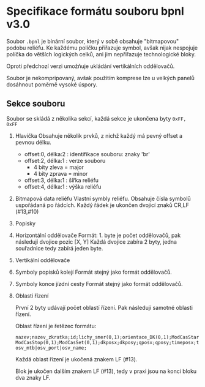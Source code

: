 # Specifikace formátu souboru bpnl v3.0

Soubor `.bpnl` je binární soubor, který v sobě obsahuje "bitmapovou" podobu
reliéfu. Ke každému políčku přiřazuje symbol, avšak nijak nespojuje políčka
do větších logických celků, ani jim nepřiřazuje technologické bloky.

Oproti předchozí verzi umožňuje ukládání vertikálních oddělovačů.

Soubor je nekompripovaný, avšak použitím komprese lze u velkých panelů dosáhnout
poměrně vysoké úspory.

## Sekce souboru

Soubor se skládá z několika sekcí, každá sekce je ukončena byty `0xFF, 0xFF`

 1. Hlavička
    Obsahuje několik prvků, z nichž každý má pevný offset a pevnou délku.

    * offset:0, délka:2 : identifikace souboru: znaky 'br'
    * offset:2, délka:1 : verze souboru
      - 4 bity zleva = major
      - 4 bity zprava = minor
    * offset:3, délka:1 : šířka reliéfu
    * offset:4, délka:1 : výška reliéfu

 2. Bitmapová data reliéfu
    Vlastní symbly reliéfu. Obsahuje čísla symbolů uspořádaná po řádcích.
    Každý řádek je ukončen dvojicí znaků CR,LF (#13,#10)

 3. Popisky

 4. Horizontální oddělovače
    Formát: 1. byte je počet oddělovačů, pak následují dvojice pozic [X, Y]
    Každá dvojice zabíra 2 byty, jedna souřadnice tedy zabírá jeden byte.

 5. Vertikální oddělovače

 6. Symboly popisků kolejí
    Formát stejný jako formát oddělovačů.

 7. Symboly konce jízdní cesty
    Formát stejný jako formát oddělovačů.

 8. Oblasti řízení

    První 2 byty udávají počet oblastí řízení. Pak následují samotné oblasti
    řízení.

    Oblast řízení je řetězec formátu:

    ```
    nazev;nazev_zkratka;id;lichy_smer(0,1);orientace_DK(0,1);ModCasStart(0,1);
    ModCasStop(0,1);ModCasSet(0,1);dkposx;dkposy;qposx;qposy;timeposx;timeposy;
    osv_mtb|osv_port|osv_name;
    ```

    Každá oblast řízení je ukočená znakem LF (#13).

    Blok je ukočen dalším znakem LF (#13), tedy v praxi jsou na konci bloku
    dva znaky LF.
